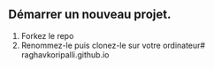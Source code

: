 ## Démarrer un nouveau projet.

1. Forkez le repo
1. Renommez-le puis clonez-le sur votre ordinateur# raghavkoripalli.github.io
